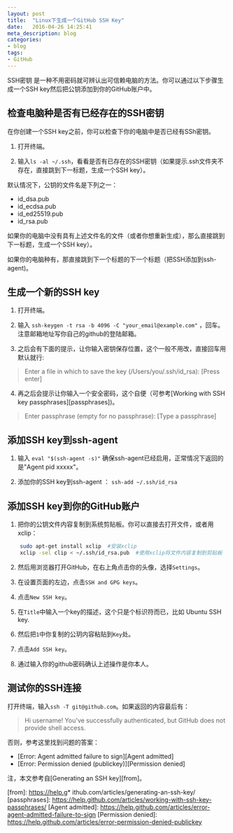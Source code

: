 ```yaml
---
layout: post
title:  "Linux下生成一个GitHub SSH Key"
date:   2016-04-26 14:25:41
meta_description: blog
categories:
- blog
tags:
- GitHub
---
```


SSH密钥 是一种不用密码就可辨认出可信赖电脑的方法。你可以通过以下步骤生成一个SSH key然后把公钥添加到你的GitHub账户中。


## 检查电脑种是否有已经存在的SSH密钥

在你创建一个SSH key之前，你可以检查下你的电脑中是否已经有SSh密钥。

1. 打开终端。

2. 输入`ls -al ~/.ssh`，看看是否有已存在的SSH密钥（如果提示.ssh文件夹不存在，直接跳到下一标题，生成一个SSH key）。
    
默认情况下，公钥的文件名是下列之一：

* id_dsa.pub
* id_ecdsa.pub
* id_ed25519.pub
* id_rsa.pub 
 
如果你的电脑中没有具有上述文件名的文件（或者你想重新生成），那么直接跳到下一标题，生成一个SSH key）。

如果你的电脑种有，那直接跳到下一个标题的下一个标题（把SSH添加到ssh-agent)。

 
## 生成一个新的SSH key

1. 打开终端。

2. 输入 `ssh-keygen -t rsa -b 4096 -C "your_email@example.com"` ，回车。注意邮箱地址写你自己的github的登陆邮箱。

3. 之后会有下面的提示，让你输入密钥保存位置，这个一般不用改，直接回车用默认就行:

> Enter a file in which to save the key (/Users/you/.ssh/id_rsa): [Press enter]

4. 再之后会提示让你输入一个安全密码，这个自便（可参考[Working with SSH key passphrases][passphrases])。

> Enter passphrase (empty for no passphrase): [Type a passphrase]


## 添加SSH key到ssh-agent

1. 输入 `eval "$(ssh-agent -s)"` 确保ssh-agent已经启用，正常情况下返回的是"Agent pid xxxxx"。

2. 添加你的SSH key到ssh-agent ： `ssh-add ~/.ssh/id_rsa`


## 添加SSH key到你的GitHub账户

1. 把你的公钥文件内容复制到系统剪贴板。你可以直接去打开文件，或者用xclip：

~~~ bash
    sudo apt-get install xclip  #安装xclip 
    xclip -sel clip < ~/.ssh/id_rsa.pub  #使用xclip将文件内容复制到剪贴板
~~~

2. 然后用浏览器打开GitHub，在右上角点击你的头像，选择`Settings`。

3. 在设置页面的左边，点击`SSH and GPG keys`。

4. 点击`New SSH key`。

5. 在`Title`中输入一个key的描述，这个只是个标识符而已，比如 Ubuntu SSH key.

6. 然后把`1`中你复制的公玥内容粘贴到`Key`处。

7. 点击`Add SSH key`。

8. 通过输入你的github密码确认上述操作是你本人。


## 测试你的SSH连接

打开终端，输入`ssh -T git@github.com`。如果返回的内容最后有：

> Hi username! You've successfully authenticated, but GitHub does not provide shell access.

否则，参考这里找到问题的答案：

* [Error: Agent admitted failure to sign][Agent admitted]
* [Error: Permission denied (publickey)][Permission denied]


注，本文参考自[Generating an SSH key][from]。


[from]: https://help.g* ithub.com/articles/generating-an-ssh-key/
[passphrases]: https://help.github.com/articles/working-with-ssh-key-passphrases/
[Agent admitted]: https://help.github.com/articles/error-agent-admitted-failure-to-sign
[Permission denied]: https://help.github.com/articles/error-permission-denied-publickey